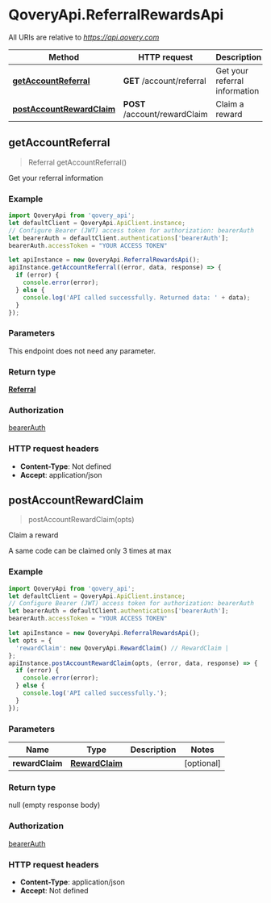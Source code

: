 # QoveryApi.ReferralRewardsApi

All URIs are relative to *https://api.qovery.com*

Method | HTTP request | Description
------------- | ------------- | -------------
[**getAccountReferral**](ReferralRewardsApi.md#getAccountReferral) | **GET** /account/referral | Get your referral information
[**postAccountRewardClaim**](ReferralRewardsApi.md#postAccountRewardClaim) | **POST** /account/rewardClaim | Claim a reward



## getAccountReferral

> Referral getAccountReferral()

Get your referral information

### Example

```javascript
import QoveryApi from 'qovery_api';
let defaultClient = QoveryApi.ApiClient.instance;
// Configure Bearer (JWT) access token for authorization: bearerAuth
let bearerAuth = defaultClient.authentications['bearerAuth'];
bearerAuth.accessToken = "YOUR ACCESS TOKEN"

let apiInstance = new QoveryApi.ReferralRewardsApi();
apiInstance.getAccountReferral((error, data, response) => {
  if (error) {
    console.error(error);
  } else {
    console.log('API called successfully. Returned data: ' + data);
  }
});
```

### Parameters

This endpoint does not need any parameter.

### Return type

[**Referral**](Referral.md)

### Authorization

[bearerAuth](../README.md#bearerAuth)

### HTTP request headers

- **Content-Type**: Not defined
- **Accept**: application/json


## postAccountRewardClaim

> postAccountRewardClaim(opts)

Claim a reward

A same code can be claimed only 3 times at max

### Example

```javascript
import QoveryApi from 'qovery_api';
let defaultClient = QoveryApi.ApiClient.instance;
// Configure Bearer (JWT) access token for authorization: bearerAuth
let bearerAuth = defaultClient.authentications['bearerAuth'];
bearerAuth.accessToken = "YOUR ACCESS TOKEN"

let apiInstance = new QoveryApi.ReferralRewardsApi();
let opts = {
  'rewardClaim': new QoveryApi.RewardClaim() // RewardClaim | 
};
apiInstance.postAccountRewardClaim(opts, (error, data, response) => {
  if (error) {
    console.error(error);
  } else {
    console.log('API called successfully.');
  }
});
```

### Parameters


Name | Type | Description  | Notes
------------- | ------------- | ------------- | -------------
 **rewardClaim** | [**RewardClaim**](RewardClaim.md)|  | [optional] 

### Return type

null (empty response body)

### Authorization

[bearerAuth](../README.md#bearerAuth)

### HTTP request headers

- **Content-Type**: application/json
- **Accept**: Not defined

